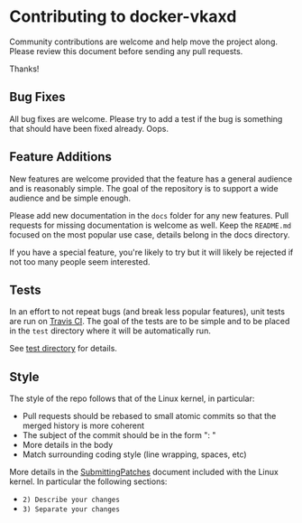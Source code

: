 # Contributing to docker-vkaxd

Community contributions are welcome and help move the project along.  Please review this document before sending any pull requests.

Thanks!

## Bug Fixes

All bug fixes are welcome.  Please try to add a test if the bug is something that should have been fixed already.  Oops.

## Feature Additions

New features are welcome provided that the feature has a general audience and is reasonably simple.  The goal of the repository is to support a wide audience and be simple enough.

Please add new documentation in the `docs` folder for any new features.  Pull requests for missing documentation is welcome as well.  Keep the `README.md` focused on the most popular use case, details belong in the docs directory.

If you have a special feature, you're likely to try but it will likely be rejected if not too many people seem interested.

## Tests

In an effort to not repeat bugs (and break less popular features), unit tests are run on [Travis CI](https://travis-ci.org/vkaxproject/docker-vkaxd).  The goal of the tests are to be simple and to be placed in the `test` directory where it will be automatically run.

See [test directory](https://github.com/vkaxproject/docker-vkaxd/tree/master/test) for details.

## Style

The style of the repo follows that of the Linux kernel, in particular:

* Pull requests should be rebased to small atomic commits so that the merged history is more coherent
* The subject of the commit should be in the form "<subsystem>: <subject>"
* More details in the body
* Match surrounding coding style (line wrapping, spaces, etc)

More details in the [SubmittingPatches](https://www.kernel.org/doc/Documentation/SubmittingPatches) document included with the Linux kernel.  In particular the following sections:

* `2) Describe your changes`
* `3) Separate your changes`
